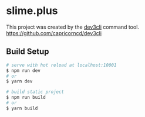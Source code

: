 # slime.plus

This project was created by the <a href="https://github.com/capricorncd/dev3cli" target="_blank">dev3cli</a> command tool.
https://github.com/capricorncd/dev3cli

## Build Setup

```bash
# serve with hot reload at localhost:10001
$ npm run dev
# or
$ yarn dev

# build static project
$ npm run build
# or
$ yarn build
```
